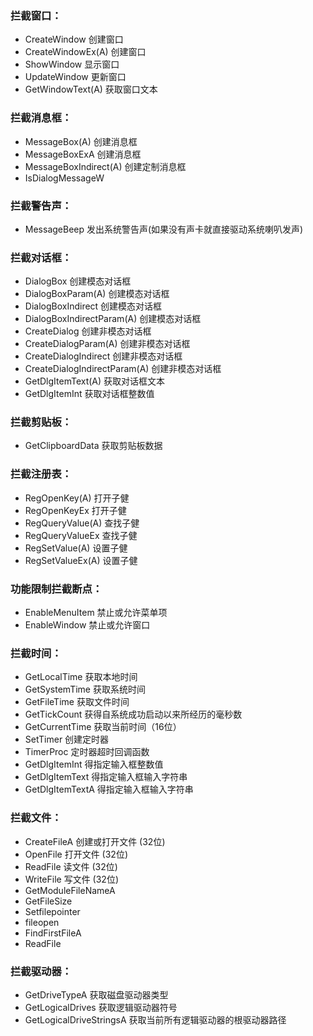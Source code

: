 ### 拦截窗口：
- CreateWindow 创建窗口 
- CreateWindowEx(A) 创建窗口 
- ShowWindow 显示窗口 
- UpdateWindow 更新窗口 
- GetWindowText(A) 获取窗口文本 

### 拦截消息框： 
- MessageBox(A) 创建消息框 
- MessageBoxExA 创建消息框 
- MessageBoxIndirect(A) 创建定制消息框 
- IsDialogMessageW 

### 拦截警告声： 
- MessageBeep 发出系统警告声(如果没有声卡就直接驱动系统喇叭发声) 


### 拦截对话框： 
- DialogBox 创建模态对话框 
- DialogBoxParam(A) 创建模态对话框 
- DialogBoxIndirect 创建模态对话框 
- DialogBoxIndirectParam(A) 创建模态对话框 
- CreateDialog 创建非模态对话框 
- CreateDialogParam(A) 创建非模态对话框 
- CreateDialogIndirect 创建非模态对话框 
- CreateDialogIndirectParam(A) 创建非模态对话框 
- GetDlgItemText(A) 获取对话框文本 
- GetDlgItemInt 获取对话框整数值 


### 拦截剪贴板： 
- GetClipboardData 获取剪贴板数据 


### 拦截注册表： 
- RegOpenKey(A) 打开子健 
- RegOpenKeyEx 打开子健 
- RegQueryValue(A) 查找子健 
- RegQueryValueEx 查找子健 
- RegSetValue(A) 设置子健 
- RegSetValueEx(A) 设置子健 


### 功能限制拦截断点： 
- EnableMenuItem 禁止或允许菜单项 
- EnableWindow 禁止或允许窗口 


### 拦截时间： 
- GetLocalTime 获取本地时间 
- GetSystemTime 获取系统时间 
- GetFileTime 获取文件时间 
- GetTickCount 获得自系统成功启动以来所经历的毫秒数 
- GetCurrentTime 获取当前时间（16位） 
- SetTimer 创建定时器 
- TimerProc 定时器超时回调函数 
- GetDlgItemInt 得指定输入框整数值 
- GetDlgItemText 得指定输入框输入字符串 
- GetDlgItemTextA 得指定输入框输入字符串 


### 拦截文件： 
- CreateFileA 创建或打开文件 (32位) 
- OpenFile 打开文件 (32位) 
- ReadFile 读文件 (32位) 
- WriteFile 写文件 (32位) 
- GetModuleFileNameA 
- GetFileSize 
- Setfilepointer 
- fileopen 
- FindFirstFileA 
- ReadFile 

### 拦截驱动器： 
- GetDriveTypeA 获取磁盘驱动器类型 
- GetLogicalDrives 获取逻辑驱动器符号 
- GetLogicalDriveStringsA 获取当前所有逻辑驱动器的根驱动器路径 